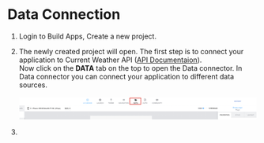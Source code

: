 # Data Connection

1. Login to Build Apps, Create a new project.

2. The newly created project will open. The first step is to connect your application to Current Weather API (<a href="https://openweathermap.org/current">API Documentaion</a>).<br>
Now click on the <b>DATA</b> tab on the top to open the Data connector. 
In Data connector you can connect your application to different data sources.<br><br>
![](images/1%20Data%20tab.png)

3. 

